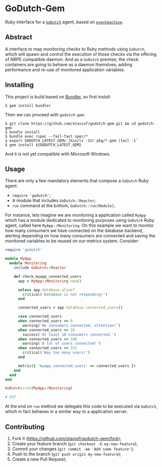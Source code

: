 # GoDutch-Gem

Ruby interface for a [`GoDutch`](https://github.com/otaviof/godutch) agent, based on [`eventmachine`](https://github.com/eventmachine/eventmachine).

## Abstract

A interface to map monitoring checks to Ruby methods using `GoDutch`, which will spawn and control the execution of those checks via the offering of NRPE compatible daemon. And as a `GoDutch` premise, the check containers are going to behave as a daemon themslves, adding performance and re-use of monitored application variables.

## Installing

This project is build based on [Bundler](http://bundler.io), so first install:

```
$ gem install bundler
```

Then we can proceed with `godutch-gem`:

```
$ git clone https://github.com/otaviof/godutch-gem.git && cd godutch-gem
$ bundle install
$ bundle exec rspec --fail-fast spec/*
$ export GODUTCH_LATEST_GEM=`/bin/ls -1tr pkg/*.gem |tail -1`
$ gem install ${GODUTCH_LATEST_GEM}
```

And it is not yet compatible with Microsoft Windows.


## Usage

There are only a few mandatory elements that compose a `GoDutch` Ruby agent:
* `require 'godutch'`;
* A module that includes `GoDutch::Reactor`;
* `run` command at the bottom, `GoDutch::run(Module)`;

For instance, lets imagine we are monitoring a application called `MyApp` which has a module dedicated to monitoring purposes using `GoDutch` Ruby agent, called here `MyApp::Monitoring`. On this example we want to monitor how many consumers we have connected on the database backend, alerting depending on how many consumers are connected and saving the monitored variables to be reused on our metrics system. Consider:


``` ruby
require 'godutch'

module MyApp
  module Monitoring
    include GoDutch::Reactor

    def check_myapp_connected_users
      app = MyApp::Monitoring.new()

      unless app.database.alive?
        critical('Database is not responding!')
      end

      connected_users = app.database.connected_users()

      case connected_users
      when connected_users <= 0
        warning('No consumers connected, attention!')
      when connected_users >= 10
        success('At least 10 consumers connected.')
      when connected_users >= 100
        warning('A lot of users connected!')
      when connected_users >= 333
        critical('Way too many users!')
      end

      metric({ 'myapp_connected_users' => connected_users })
    end
  end
end

GoDutch::run(MyApp::Monitoring)

# EOF
```

At the end on `run` method we delegate this code to be executed via `GoDutch`, which in fact behaves in a similar way to a application server.


## Contributing

1. Fork it (https://github.com/otaviof/godutch-gem/fork);
2. Create your feature branch (`git checkout -b my-new-feature`);
3. Commit your changes (`git commit -am 'Add some feature'`);
4. Push to the branch (`git push origin my-new-feature`);
5. Create a new Pull Request;
